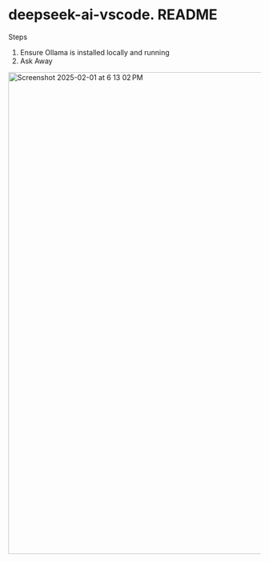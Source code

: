 # deepseek-ai-vscode. README

Steps

1. Ensure Ollama is installed locally and running
2. Ask Away

<img width="963" alt="Screenshot 2025-02-01 at 6 13 02 PM" src="https://github.com/user-attachments/assets/37ab6e3f-a866-48c3-bdb2-24ea82544a13" />
